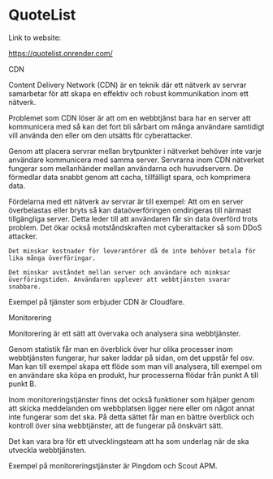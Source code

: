 # QuoteList

Link to website:

https://quotelist.onrender.com/

CDN

Content Delivery Network (CDN) är en teknik där ett nätverk av servrar samarbetar för att skapa en effektiv och robust kommunikation inom ett nätverk.

Problemet som CDN löser är att om en webbtjänst bara har en server att kommunicera med så kan det fort bli sårbart om många användare samtidigt vill använda den eller om den utsätts för cyberattacker.

Genom att placera servrar mellan brytpunkter i nätverket behöver inte varje användare kommunicera med samma server. Servrarna inom CDN nätverket fungerar som mellanhänder mellan användarna och huvudservern. De förmedlar data snabbt genom att cacha, tillfälligt spara, och komprimera data.

Fördelarna med ett nätverk av servrar är till exempel:
Att om en server överbelastas eller bryts så kan dataöverföringen omdirigeras till närmast tillgängliga server. Detta leder till att användaren får sin data överförd trots problem. Det ökar också motståndskraften mot cyberattacker så som DDoS attacker.

    Det minskar kostnader för leverantörer då de inte behöver betala för lika många överföringar.

    Det minskar avståndet mellan server och användare och minksar överföringstiden. Användaren upplever att webbtjänsten svarar snabbare.

Exempel på tjänster som erbjuder CDN är Cloudfare.

Monitorering

Monitorering är ett sätt att övervaka och analysera sina webbtjänster.

Genom statistik får man en överblick över hur olika processer inom webbtjänsten fungerar, hur saker laddar på sidan, om det uppstår fel osv. Man kan till exempel skapa ett flöde som man vill analysera, till exempel om en användare ska köpa en produkt, hur processerna flödar från punkt A till punkt B.

Inom monitoreringstjänster finns det också funktioner som hjälper genom att skicka meddelanden om webbplatsen ligger nere eller om något annat inte fungerar som det ska. På detta sättet får man en bättre överblick och kontroll över sina webbtjänster, att de fungerar på önskvärt sätt.

Det kan vara bra för ett utvecklingsteam att ha som underlag när de ska utveckla webbtjänsten.

Exempel på monitoreringstjänster är Pingdom och Scout APM.
